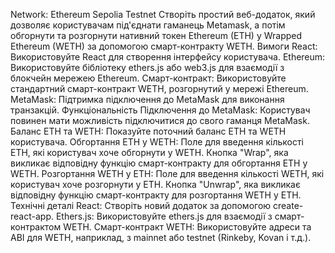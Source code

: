 Network: Ethereum Sepolia Testnet
Створіть простий веб-додаток, який дозволяє користувачам пiд'єднати гаманець Metamask, а потім обгорнути та розгорнути нативний токен Ethereum (ETH) у Wrapped Ethereum (WETH) за допомогою смарт-контракту WETH.
Вимоги
React: Використовуйте React для створення інтерфейсу користувача.
Ethereum: Використовуйте бібліотеку ethers.js або web3.js для взаємодії з блокчейн мережею Ethereum.
Смарт-контракт: Використовуйте стандартний смарт-контракт WETH, розгорнутий у мережі Ethereum.
MetaMask: Підтримка підключення до MetaMask для виконання транзакцій.
Функціональність
Підключення до MetaMask:
Користувач повинен мати можливість підключитися до свого гаманця MetaMask.
Баланс ETH та WETH:
Показуйте поточний баланс ETH та WETH користувача.
Обгортання ETH у WETH:
Поле для введення кількості ETH, які користувач хоче обгорнути у WETH.
Кнопка "Wrap", яка викликає відповідну функцію смарт-контракту для обгортання ETH у WETH.
Розгортання WETH у ETH:
Поле для введення кількості WETH, які користувач хоче розгорнути у ETH.
Кнопка "Unwrap", яка викликає відповідну функцію смарт-контракту для розгортання WETH у ETH.
Технічні деталі
React: Створіть новий додаток за допомогою create-react-app.
Ethers.js: Використовуйте ethers.js для взаємодії з смарт-контрактом WETH.
Смарт-контракт WETH: Використовуйте адреси та ABI для WETH, наприклад, з mainnet або testnet (Rinkeby, Kovan і т.д.).